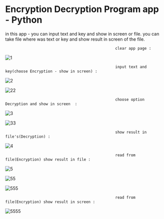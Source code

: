 # Encryption Decryption Program app - Python

in this app - you can input text and key and show in screen or file.
you can take file where was text or key and show result in screen of the file.

                     
                                                     clear app page :
                                                     
![1](https://user-images.githubusercontent.com/59862302/174901602-9316d2a0-8abb-44f9-bde5-5ab4b134695a.jpg)

                                                     input text and key(choose Encryption - show in screen) :
                                         
![2](https://user-images.githubusercontent.com/59862302/174901670-40dc42c3-29be-46bd-b056-0f43ace4511c.jpg)

![22](https://user-images.githubusercontent.com/59862302/174901969-4b9c84d3-203c-4edf-882c-28fba878b616.jpg)
                                   
                                                     choose option Decryption and show in screen  :
                                                     
![3](https://user-images.githubusercontent.com/59862302/174902096-08e07772-44bc-4d32-af37-6360d22e2d9d.jpg)

![33](https://user-images.githubusercontent.com/59862302/174902139-2f2742e0-4e9e-4fff-87fa-c14ea8059427.jpg)

                                                     show result in file's(Decryption) :                                   

![4](https://user-images.githubusercontent.com/59862302/174902184-3ed6a6af-dc2c-410b-9ac7-7490c857b20c.jpg)

                                                     read from file(Encryption) show result in file :
                                                     
![5](https://user-images.githubusercontent.com/59862302/174902373-76be092b-0c8f-40a1-b944-ca447434d0cc.jpg)

![55](https://user-images.githubusercontent.com/59862302/174902406-1a520f3e-e534-4be1-a0f6-ac891be3114d.jpg)

![555](https://user-images.githubusercontent.com/59862302/174902431-20b6bff2-3b57-41eb-a7e6-defe328dfddb.jpg)

                                                     read from file(Encryption) show result in screen :
                                                                                                  
![5555](https://user-images.githubusercontent.com/59862302/174902586-8904cf32-f848-4fcc-a088-e72278a0dcd2.jpg)
           
                                         
                                                     


                                     
